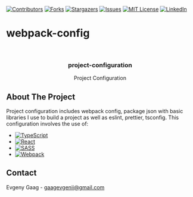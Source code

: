 [![Contributors][contributors-shield]][contributors-url]
[![Forks][forks-shield]][forks-url]
[![Stargazers][stars-shield]][stars-url]
[![Issues][issues-shield]][issues-url]
[![MIT License][license-shield]][license-url]
[![LinkedIn][linkedin-shield]][linkedin-url]



# webpack-config

<br />
<div align="center">
  <h3 align="center">project-configuration</h3>

  <p align="center">
    Project Configuration
  </p>
</div>



## About The Project

Project configuration includes webpack config, package json with basic libraries I use to build a project as well as eslint, prettier, tsconfig.
This configuration involves the use of:

* [![TypeScript][TypeScript]][TypeScript-url]
* [![React][React.js]][React-url]
* [![SASS][SASS]][SASS-url]
* [![Webpack][Webpack]][Webpack-url]



## Contact

Evgeny Gaag - gaagevgenii@gmail.com



[contributors-shield]: https://img.shields.io/github/contributors/Raskolnikoff-D-503/snake-game.svg?style=for-the-badge
[contributors-url]: https://github.com/Raskolnikoff-D-503/snake-game/graphs/contributors
[forks-shield]: https://img.shields.io/github/forks/Raskolnikoff-D-503/snake-game.svg?style=for-the-badge
[forks-url]: https://github.com/Raskolnikoff-D-503/snake-game/network/members
[stars-shield]: https://img.shields.io/github/stars/Raskolnikoff-D-503/snake-game.svg?style=for-the-badge
[stars-url]: https://github.com/Raskolnikoff-D-503/snake-game/stargazers
[issues-shield]: https://img.shields.io/github/issues/Raskolnikoff-D-503/snake-game.svg?style=for-the-badge
[issues-url]: https://github.com/Raskolnikoff-D-503/snake-game/issues
[license-shield]: https://img.shields.io/github/license/Raskolnikoff-D-503/snake-game.svg?style=for-the-badge
[license-url]: https://github.com/Raskolnikoff-D-503/snake-game/blob/main/LICENSE
[linkedin-shield]: https://img.shields.io/badge/-LinkedIn-black.svg?style=for-the-badge&logo=linkedin&colorB=555
[linkedin-url]: https://linkedin.com/in/evgeny-gaag-870b35233

[React.js]: https://img.shields.io/badge/React-20232A?style=for-the-badge&logo=react&logoColor=61DAFB
[React-url]: https://reactjs.org/
[TypeScript]: https://img.shields.io/badge/typescript-%23007ACC.svg?style=for-the-badge&logo=typescript&logoColor=white
[TypeScript-url]: https://www.typescriptlang.org/
[SASS]: https://img.shields.io/badge/SASS-hotpink.svg?style=for-the-badge&logo=SASS&logoColor=white
[SASS-url]: https://sass-lang.com/
[Webpack]: https://img.shields.io/badge/webpack-%238DD6F9.svg?style=for-the-badge&logo=webpack&logoColor=black
[Webpack-url]: https://webpack.js.org/
